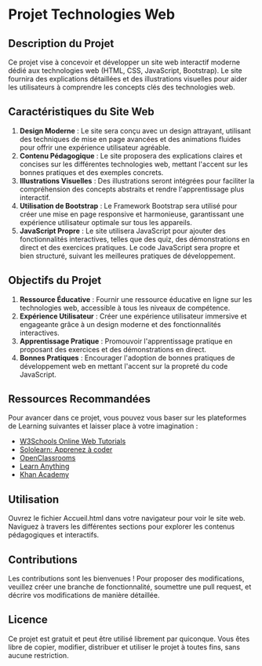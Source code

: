 # Projet Technologies Web

## Description du Projet

Ce projet vise à concevoir et développer un site web interactif moderne dédié aux technologies web (HTML, CSS, JavaScript, Bootstrap). Le site fournira des explications détaillées et des illustrations visuelles pour aider les utilisateurs à comprendre les concepts clés des technologies web.

## Caractéristiques du Site Web

1. **Design Moderne** : Le site sera conçu avec un design attrayant, utilisant des techniques de mise en page avancées et des animations fluides pour offrir une expérience utilisateur agréable.
2. **Contenu Pédagogique** : Le site proposera des explications claires et concises sur les différentes technologies web, mettant l'accent sur les bonnes pratiques et des exemples concrets.
3. **Illustrations Visuelles** : Des illustrations seront intégrées pour faciliter la compréhension des concepts abstraits et rendre l'apprentissage plus interactif.
4. **Utilisation de Bootstrap** : Le Framework Bootstrap sera utilisé pour créer une mise en page responsive et harmonieuse, garantissant une expérience utilisateur optimale sur tous les appareils.
5. **JavaScript Propre** : Le site utilisera JavaScript pour ajouter des fonctionnalités interactives, telles que des quiz, des démonstrations en direct et des exercices pratiques. Le code JavaScript sera propre et bien structuré, suivant les meilleures pratiques de développement.

## Objectifs du Projet

1. **Ressource Éducative** : Fournir une ressource éducative en ligne sur les technologies web, accessible à tous les niveaux de compétence.
2. **Expérience Utilisateur** : Créer une expérience utilisateur immersive et engageante grâce à un design moderne et des fonctionnalités interactives.
3. **Apprentissage Pratique** : Promouvoir l'apprentissage pratique en proposant des exercices et des démonstrations en direct.
4. **Bonnes Pratiques** : Encourager l'adoption de bonnes pratiques de développement web en mettant l'accent sur la propreté du code JavaScript.

## Ressources Recommandées

Pour avancer dans ce projet, vous pouvez vous baser sur les plateformes de Learning suivantes et laisser place à votre imagination :

- [W3Schools Online Web Tutorials](https://www.w3schools.com)
- [Sololearn: Apprenez à coder](https://www.sololearn.com)
- [OpenClassrooms](https://www.openclassrooms.com)
- [Learn Anything](https://learn-anything.xyz)
- [Khan Academy](https://www.khanacademy.org)

## Utilisation

Ouvrez le fichier Accueil.html dans votre navigateur pour voir le site web.
Naviguez à travers les différentes sections pour explorer les contenus pédagogiques et interactifs.

## Contributions

Les contributions sont les bienvenues ! Pour proposer des modifications, veuillez créer une branche de fonctionnalité, soumettre une pull request, et décrire vos modifications de manière détaillée.

## Licence

Ce projet est gratuit et peut être utilisé librement par quiconque. Vous êtes libre de copier, modifier, distribuer et utiliser le projet à toutes fins, sans aucune restriction.


